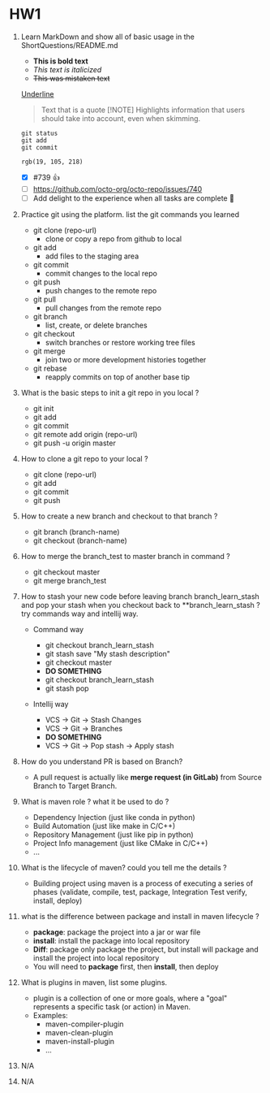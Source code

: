 # HW1

1. Learn MarkDown and show all of basic usage in the ShortQuestions/README.md
    - **This is bold text**
    - _This text is italicized_
    - ~~This was mistaken text~~

    <u>Underline</u>
    > Text that is a quote
    > [!NOTE]
    > Highlights information that users should take into account, even when skimming.
    ```
    git status
    git add
    git commit
    ```
    `rgb(19, 105, 218)`
    - [x] #739 :+1:
    - [ ] https://github.com/octo-org/octo-repo/issues/740
    - [ ] Add delight to the experience when all tasks are complete :tada:

2. Practice git using the platform. list the git commands you learned
    - git clone (repo-url)
        - clone or copy a repo from github to local
    - git add
        - add files to the staging area
    - git commit
        - commit changes to the local repo
    - git push
        - push changes to the remote repo
    - git pull
        - pull changes from the remote repo
    - git branch
        - list, create, or delete branches
    - git checkout
        - switch branches or restore working tree files
    - git merge
        - join two or more development histories together
    - git rebase
        - reapply commits on top of another base tip

3. What is the basic steps to init a git repo in you local ?
    - git init
    - git add
    - git commit
    - git remote add origin (repo-url)
    - git push -u origin master

4. How to clone a git repo to your local ? 

    - git clone (repo-url)
    - git add
    - git commit
    - git push

5. How to create a new branch and checkout to that branch ?
    - git branch (branch-name)
    - git checkout (branch-name)

6. How to merge the branch_test to master branch in command ?
    - git checkout master
    - git merge branch_test

7. How to stash your new code before leaving branch branch_learn_stash and pop your stash when you checkout back to **branch_learn_stash ? try commands way and intellij way.
    - Command way
        - git checkout branch_learn_stash
        - git stash save "My stash description"
        - git checkout master
        - **DO SOMETHING**
        - git checkout branch_learn_stash
        - git stash pop
    
    - Intellij way
        - VCS -> Git -> Stash Changes
        - VCS -> Git -> Branches
        - **DO SOMETHING**
        - VCS -> Git -> Pop stash -> Apply stash

8.  How do you understand PR is based on Branch?
    - A pull request is actually like **merge request (in GitLab)** from Source Branch to Target Branch.

9. What is maven role ? what it be used to do ?
    - Dependency Injection (just like conda in python)
    - Build Automation (just like make in C/C++)
    - Repository Management (just like pip in python)
    - Project Info management (just like CMake in C/C++)
    - ...

10. What is the lifecycle of maven? could you tell me the details ?
    - Building project using maven is a process of executing a series of phases (validate, compile, test, package, Integration Test verify, install, deploy)

11. what is the difference between package and install in maven lifecycle ?
    - **package**: package the project into a jar or war file
    - **install**: install the package into local repository
    - **Diff**: package only package the project, but install will package and install the project into local repository
    - You will need to **package** first, then **install**, then deploy

12. What is plugins in maven, list some plugins.
    - plugin is a collection of one or more goals, where a "goal" represents a specific task (or action) in Maven.
    - Examples:
        - maven-compiler-plugin
        - maven-clean-plugin
        - maven-install-plugin
        - ...

13. N/A
14. N/A